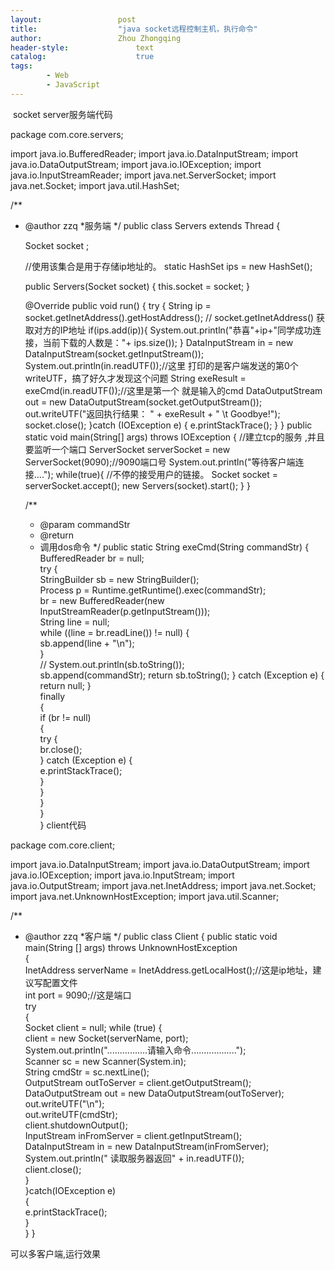 ```yaml
---
layout:					post
title:					"java socket远程控制主机，执行命令"
author:					Zhou Zhongqing
header-style:				text
catalog:					true
tags:
		- Web
		- JavaScript
---
```

​
socket server服务端代码

package com.core.servers;

import java.io.BufferedReader;
import java.io.DataInputStream;
import java.io.DataOutputStream;
import java.io.IOException;
import java.io.InputStreamReader;
import java.net.ServerSocket;
import java.net.Socket;
import java.util.HashSet;

/**
 * @author zzq
 *服务端
 */
public class Servers extends Thread {
	
	Socket socket ;
	
	//使用该集合是用于存储ip地址的。
	static HashSet<String> ips = new HashSet<String>();
	
	public  Servers(Socket socket) {
		this.socket = socket;
	}
	
	@Override
	public void run() {
		try {
			String ip = socket.getInetAddress().getHostAddress();   // socket.getInetAddress() 获取对方的IP地址
			if(ips.add(ip)){
				System.out.println("恭喜"+ip+"同学成功连接，当前下载的人数是："+ ips.size());
			}
		    DataInputStream in = new DataInputStream(socket.getInputStream());
            System.out.println(in.readUTF());//这里 打印的是客户端发送的第0个writeUTF，搞了好久才发现这个问题
            String exeResult = exeCmd(in.readUTF());//这里是第一个 就是输入的cmd
            DataOutputStream out = new DataOutputStream(socket.getOutputStream());
            out.writeUTF("返回执行结果： "   + exeResult + " \t Goodbye!");
			socket.close();
		}catch (IOException e) {
			e.printStackTrace();
		}
	}
	public static void main(String[] args) throws IOException {
		//建立tcp的服务 ,并且要监听一个端口
		ServerSocket serverSocket  = new ServerSocket(9090);//9090端口号
		System.out.println("等待客户端连接....");
		while(true){
			//不停的接受用户的链接。
			Socket socket = serverSocket.accept();
			new Servers(socket).start();
		}
	}
	
	 /**
     * @param commandStr
     * @return 
     * 调用dos命令
     */
    public static String exeCmd(String commandStr) {  
        BufferedReader br = null;  
        try {  
        	StringBuilder sb = new StringBuilder();  
	            Process p = Runtime.getRuntime().exec(commandStr);  
            br = new BufferedReader(new InputStreamReader(p.getInputStream()));  
            String line = null;  
            while ((line = br.readLine()) != null) {  
                sb.append(line + "\n");  
            }  
	         //   System.out.println(sb.toString());  
        	sb.append(commandStr);
           return sb.toString();
        } catch (Exception e) {  
            return null;
        }   
        finally  
        {  
            if (br != null)  
            {  
                try {  
                    br.close();  
                } catch (Exception e) {  
                    e.printStackTrace();  
                }  
            }  
        }  
    }  
}
client代码

package com.core.client;

import java.io.DataInputStream;
import java.io.DataOutputStream;
import java.io.IOException;
import java.io.InputStream;
import java.io.OutputStream;
import java.net.InetAddress;
import java.net.Socket;
import java.net.UnknownHostException;
import java.util.Scanner;

/**
 * @author zzq
 *客户端
 */
public class Client {
	  public static void main(String [] args) throws UnknownHostException  
      {  
         InetAddress serverName = InetAddress.getLocalHost();//这是ip地址，建议写配置文件  
         int port = 9090;//这是端口  
         try  
         {  
           Socket client = null;
           while (true) {  
            client = new Socket(serverName, port);  
            System.out.println("................请输入命令..................");  
            Scanner sc = new Scanner(System.in);  
            String cmdStr = sc.nextLine();  
            OutputStream outToServer = client.getOutputStream();  
            DataOutputStream out = new DataOutputStream(outToServer);  
            out.writeUTF("\n");  
            out.writeUTF(cmdStr);  
            client.shutdownOutput();  
            InputStream inFromServer = client.getInputStream();  
            DataInputStream in = new DataInputStream(inFromServer);  
            System.out.println(" 读取服务器返回" + in.readUTF());  
            client.close();  
           }  
         }catch(IOException e)  
         {  
            e.printStackTrace();  
         }  
      } 
}

可以多客户端,运行效果







​